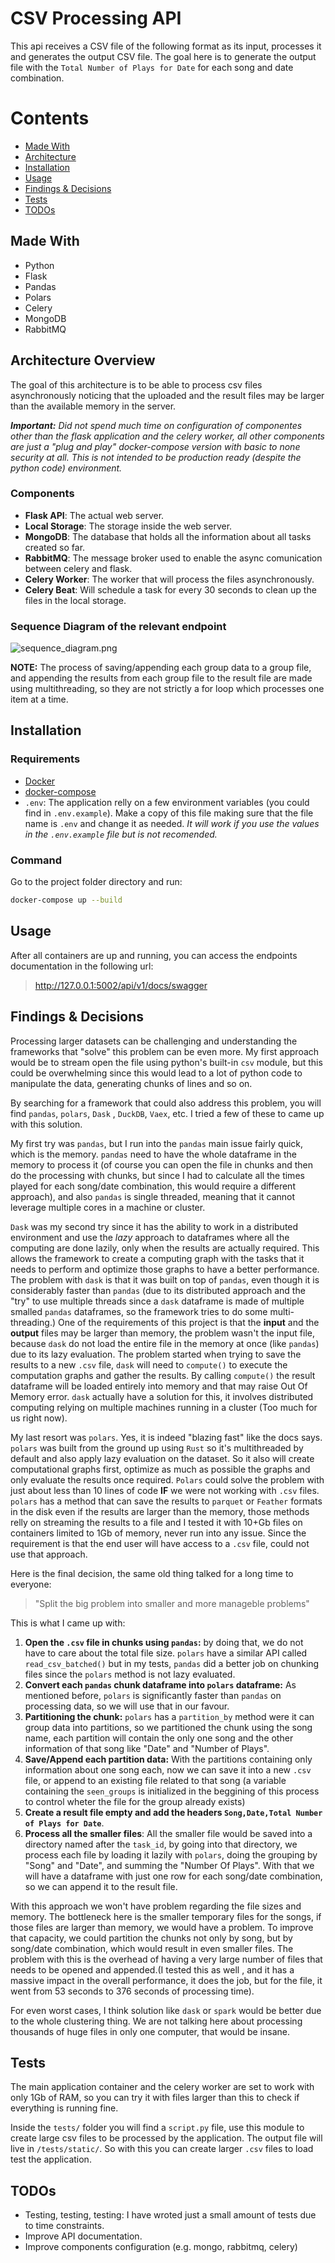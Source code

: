 # CSV Processing API

This api receives a CSV file of the following format as its input,
processes it and generates the output CSV file. The goal here is to generate the output file with the `Total Number of Plays for Date` for each song and date combination.

# Contents

- [Made With](#made-with)
- [Architecture](#architecture-overview)
- [Installation](#installation)
- [Usage](#usage)
- [Findings & Decisions](#findings--decisions)
- [Tests](#tests)
- [TODOs](#todos)


## Made With
- Python
- Flask
- Pandas
- Polars
- Celery
- MongoDB
- RabbitMQ

## Architecture Overview

The goal of this architecture is to be able to process csv files asynchronously noticing that the uploaded and the result files
may be larger than the available memory in the server.

_**Important:** Did not spend much time on configuration of componentes other than the flask application and the celery worker, all other components are just a "plug and play" docker-compose version with basic to none security at all. This is not intended to be production ready (despite the python code) environment._

### Components
- **Flask API**: The actual web server.
- **Local Storage**: The storage inside the web server.
- **MongoDB**: The database that holds all the information about all tasks created so far.
- **RabbitMQ**: The message broker used to enable the async comunication between celery and flask.
- **Celery Worker**: The worker that will process the files asynchronously.
- **Celery Beat**: Will schedule a task for every 30 seconds to clean up the files in the local storage.

### Sequence Diagram of the relevant endpoint
![sequence_diagram.png](docs/sequence_diagram.png)

**NOTE:** The process of saving/appending each group data to a group file,
and appending the results from each group file to the result file are made using multithreading,
so they are not strictly a for loop which processes one item at a time.

## Installation
### Requirements
- [Docker](https://docs.docker.com/get-docker/)
- [docker-compose](https://docs.docker.com/compose/install/)
- `.env`: The application relly on a few environment variables (you could find in `.env.example`).
Make a copy of this file making sure that the file name is `.env` and change it as needed. _It will
work if you use the values in the `.env.example` file but is not recomended._

### Command
Go to the project folder directory and run:
```bash
docker-compose up --build
```

## Usage
After all containers are up and running, you can access the endpoints documentation in the following url:
> http://127.0.0.1:5002/api/v1/docs/swagger


## Findings & Decisions
Processing larger datasets can be challenging and understanding the frameworks that "solve" this problem can be even more.
My first approach would be to stream open the file using python's built-in `csv` module, but this could be overwhelming since
this would lead to a lot of python code to manipulate the data, generating chunks of lines and so on.

By searching for a framework that could also address this problem, you will find `pandas`, `polars`, `Dask`
, `DuckDB`, `Vaex`, etc. I tried a few of these to came up with this solution.

My first try was `pandas`, but I run into the `pandas` main issue fairly quick, which is the memory.
`pandas` need to have the whole dataframe in the memory to process it
(of course you can open the file in chunks and then do the processing with chunks,
but since I had to calculate all the times played for each song/date combination,
this would require a different approach), and also `pandas` is single threaded, meaning that it
cannot leverage multiple cores in a machine or cluster.

`Dask` was my second try since it has the ability to work in a distributed environment and use the
_lazy_ approach to dataframes where all the computing are done lazily, only when the results are
actually required. This allows the framework to create a computing graph with the tasks that it
needs to perform and optimize those graphs to have a better performance. The problem with `dask`
is that it was built on top of `pandas`, even though it is considerably faster than `pandas`
(due to its distributed approach and the "try" to use multiple threads since a `dask` dataframe
is made of multiple smalled `pandas` dataframes, so the framework tries to do some multi-threading.)
One of the requirements of this project is that the **input** and the **output** files may be
larger than memory, the problem wasn't the input file, because `dask` do not load the entire
file in the memory at once (like `pandas`) due to its lazy evaluation. The problem started when
trying to save the results to a new `.csv` file, `dask` will need to `compute()` to execute the
computation graphs and gather the results. By calling `compute()` the result dataframe will be loaded
entirely into memory and that may raise Out Of Memory error. `dask` actually have a solution for this,
it involves distributed computing relying on multiple machines running in a cluster (Too much for us right now).

My last resort was `polars`. Yes, it is indeed "blazing fast" like the docs says. `polars` was built
from the ground up using `Rust` so it's multithreaded by default and also apply lazy evaluation on
the dataset. So it also will create computational graphs first, optimize as much as possible the graphs
and only evaluate the results once required. `Polars` could solve the problem with just about less than
10 lines of code **IF** we were not working with `.csv` files. `polars` has a method that can save the results
to `parquet` or `Feather` formats in the disk even if the results are larger than the memory, those methods
relly on streaming the results to a file and I tested it with 10+Gb files on containers limited
to 1Gb of memory, never run into any issue. Since the requirement is that the end user will have access
to a `.csv` file, could not use that approach.

Here is the final decision, the same old thing talked for a long time to everyone:
> "Split the big problem into smaller and more manageble problems"

This is what I came up with:
1. **Open the `.csv` file in chunks using `pandas`:** by doing that, we do not have to care about the
total file size. `polars` have a similar API called `read_csv_batched()` but in my tests, `pandas` did a better job on chunking files since the `polars` method is not lazy evaluated.
2. **Convert each `pandas` chunk dataframe into `polars` dataframe:** As mentioned before, `polars` is significantly faster than `pandas` on processing data, so we will use that in our favour.
3. **Partitioning the chunk:** `polars` has a `partition_by` method were it can group data into
partitions, so we partitioned the chunk using the song name, each partition will contain the only one song and the other information of that song like "Date" and "Number of Plays".
4. **Save/Append each partition data:** With the partitions containing only information about one song each,
now we can save it into a new `.csv` file, or append to an existing file related to that song (a variable containing the `seen_groups` is initialized in the beggining of this process to control wheter the file for the group already exists)
5. **Create a result file empty and add the headers `Song,Date,Total Number of Plays for Date`**.
6. **Process all the smaller files**: All the smaller file would be saved into a directory named after the `task_id`,
by going into that directory, we process each file by loading it lazily with `polars`, doing the grouping
by "Song" and "Date", and summing the "Number Of Plays". With that we will have a dataframe with just one row
for each song/date combination, so we can append it to the result file.

With this approach we won't have problem regarding the file sizes and memory. The bottleneck here is the
smaller temporary files for the songs, if those files are larger than memory, we would have a problem. To improve that capacity,
we could partition the chunks not only by song, but by song/date combination, which would result in even smaller
files. The problem with this is the overhead of having a very large number of files that needs to be opened and appended.(I tested this as well
, and it has a massive impact in the overall performance, it does the job, but for the file, it went
from 53 seconds to 376 seconds of processing time).

For even worst cases, I think solution like `dask` or `spark` would be better due to the whole clustering thing.
We are not talking here about processing thousands of huge files in only one computer,
that would be insane.


## Tests
The main application container and the celery worker are set to work with only 1Gb of RAM, so you can try it with files larger than this to check if everything is running fine.

Inside the `tests/` folder you will find a `script.py` file, use this module to create large csv files to be processed by the application. The output file will live in `/tests/static/`.
So with this you can create larger `.csv` files to load test the application.

## TODOs

- Testing, testing, testing: I have wroted just a small amount of tests due to time constraints.
- Improve API documentation.
- Improve components configuration (e.g. mongo, rabbitmq, celery)
